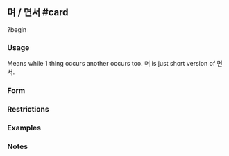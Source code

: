 ## 며 / 면서 #card
?begin
### Usage
Means while 1 thing occurs another occurs too. 며 is just short version of 면서.
### Form
### Restrictions
### Examples
### Notes
